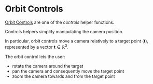 # Orbit Controls

[Orbit Controls](https://threejs.org/docs/#examples/en/controls/OrbitControls) are one of the *controls* helper functions.

Controls helpers simplify manipulating the camera position.

In particular, orbit controls move a camera relatively to a target point ($\textbf{t}$), represented by a vector $\textbf{t} \in \mathbb{R}^3$.

The orbit control lets the user:

- rotate the camera around the target
- pan the camera and consequently move the target point
- zoom the camera towards and from the target point


